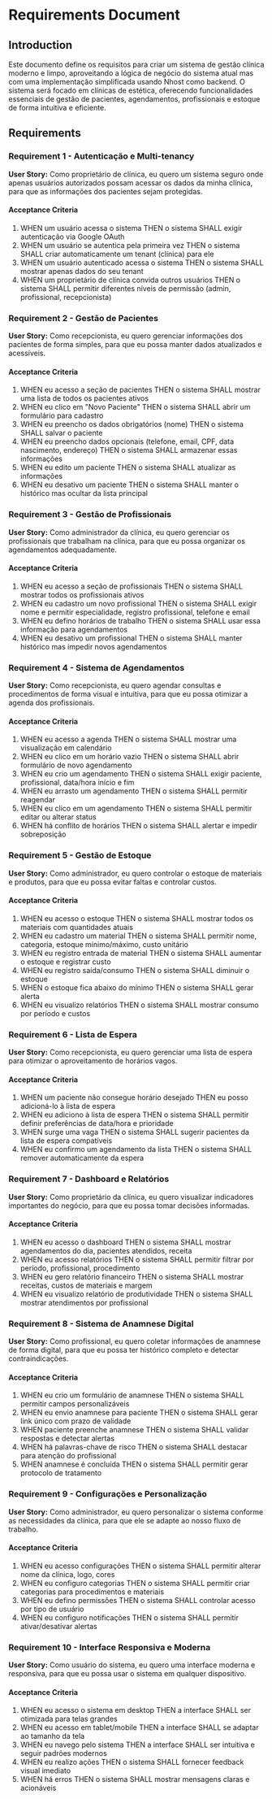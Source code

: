 # Requirements Document

## Introduction

Este documento define os requisitos para criar um sistema de gestão clínica moderno e limpo, aproveitando a lógica de negócio do sistema atual mas com uma implementação simplificada usando Nhost como backend. O sistema será focado em clínicas de estética, oferecendo funcionalidades essenciais de gestão de pacientes, agendamentos, profissionais e estoque de forma intuitiva e eficiente.

## Requirements

### Requirement 1 - Autenticação e Multi-tenancy

**User Story:** Como proprietário de clínica, eu quero um sistema seguro onde apenas usuários autorizados possam acessar os dados da minha clínica, para que as informações dos pacientes sejam protegidas.

#### Acceptance Criteria

1. WHEN um usuário acessa o sistema THEN o sistema SHALL exigir autenticação via Google OAuth
2. WHEN um usuário se autentica pela primeira vez THEN o sistema SHALL criar automaticamente um tenant (clínica) para ele
3. WHEN um usuário autenticado acessa o sistema THEN o sistema SHALL mostrar apenas dados do seu tenant
4. WHEN um proprietário de clínica convida outros usuários THEN o sistema SHALL permitir diferentes níveis de permissão (admin, profissional, recepcionista)

### Requirement 2 - Gestão de Pacientes

**User Story:** Como recepcionista, eu quero gerenciar informações dos pacientes de forma simples, para que eu possa manter dados atualizados e acessíveis.

#### Acceptance Criteria

1. WHEN eu acesso a seção de pacientes THEN o sistema SHALL mostrar uma lista de todos os pacientes ativos
2. WHEN eu clico em "Novo Paciente" THEN o sistema SHALL abrir um formulário para cadastro
3. WHEN eu preencho os dados obrigatórios (nome) THEN o sistema SHALL salvar o paciente
4. WHEN eu preencho dados opcionais (telefone, email, CPF, data nascimento, endereço) THEN o sistema SHALL armazenar essas informações
5. WHEN eu edito um paciente THEN o sistema SHALL atualizar as informações
6. WHEN eu desativo um paciente THEN o sistema SHALL manter o histórico mas ocultar da lista principal

### Requirement 3 - Gestão de Profissionais

**User Story:** Como administrador da clínica, eu quero gerenciar os profissionais que trabalham na clínica, para que eu possa organizar os agendamentos adequadamente.

#### Acceptance Criteria

1. WHEN eu acesso a seção de profissionais THEN o sistema SHALL mostrar todos os profissionais ativos
2. WHEN eu cadastro um novo profissional THEN o sistema SHALL exigir nome e permitir especialidade, registro profissional, telefone e email
3. WHEN eu defino horários de trabalho THEN o sistema SHALL usar essa informação para agendamentos
4. WHEN eu desativo um profissional THEN o sistema SHALL manter histórico mas impedir novos agendamentos

### Requirement 4 - Sistema de Agendamentos

**User Story:** Como recepcionista, eu quero agendar consultas e procedimentos de forma visual e intuitiva, para que eu possa otimizar a agenda dos profissionais.

#### Acceptance Criteria

1. WHEN eu acesso a agenda THEN o sistema SHALL mostrar uma visualização em calendário
2. WHEN eu clico em um horário vazio THEN o sistema SHALL abrir formulário de novo agendamento
3. WHEN eu crio um agendamento THEN o sistema SHALL exigir paciente, profissional, data/hora início e fim
4. WHEN eu arrasto um agendamento THEN o sistema SHALL permitir reagendar
5. WHEN eu clico em um agendamento THEN o sistema SHALL permitir editar ou alterar status
6. WHEN há conflito de horários THEN o sistema SHALL alertar e impedir sobreposição

### Requirement 5 - Gestão de Estoque

**User Story:** Como administrador, eu quero controlar o estoque de materiais e produtos, para que eu possa evitar faltas e controlar custos.

#### Acceptance Criteria

1. WHEN eu acesso o estoque THEN o sistema SHALL mostrar todos os materiais com quantidades atuais
2. WHEN eu cadastro um material THEN o sistema SHALL permitir nome, categoria, estoque mínimo/máximo, custo unitário
3. WHEN eu registro entrada de material THEN o sistema SHALL aumentar o estoque e registrar custo
4. WHEN eu registro saída/consumo THEN o sistema SHALL diminuir o estoque
5. WHEN o estoque fica abaixo do mínimo THEN o sistema SHALL gerar alerta
6. WHEN eu visualizo relatórios THEN o sistema SHALL mostrar consumo por período e custos

### Requirement 6 - Lista de Espera

**User Story:** Como recepcionista, eu quero gerenciar uma lista de espera para otimizar o aproveitamento de horários vagos.

#### Acceptance Criteria

1. WHEN um paciente não consegue horário desejado THEN eu posso adicioná-lo à lista de espera
2. WHEN eu adiciono à lista de espera THEN o sistema SHALL permitir definir preferências de data/hora e prioridade
3. WHEN surge uma vaga THEN o sistema SHALL sugerir pacientes da lista de espera compatíveis
4. WHEN eu confirmo um agendamento da lista THEN o sistema SHALL remover automaticamente da espera

### Requirement 7 - Dashboard e Relatórios

**User Story:** Como proprietário da clínica, eu quero visualizar indicadores importantes do negócio, para que eu possa tomar decisões informadas.

#### Acceptance Criteria

1. WHEN eu acesso o dashboard THEN o sistema SHALL mostrar agendamentos do dia, pacientes atendidos, receita
2. WHEN eu acesso relatórios THEN o sistema SHALL permitir filtrar por período, profissional, procedimento
3. WHEN eu gero relatório financeiro THEN o sistema SHALL mostrar receitas, custos de materiais e margem
4. WHEN eu visualizo relatório de produtividade THEN o sistema SHALL mostrar atendimentos por profissional

### Requirement 8 - Sistema de Anamnese Digital

**User Story:** Como profissional, eu quero coletar informações de anamnese de forma digital, para que eu possa ter histórico completo e detectar contraindicações.

#### Acceptance Criteria

1. WHEN eu crio um formulário de anamnese THEN o sistema SHALL permitir campos personalizáveis
2. WHEN eu envio anamnese para paciente THEN o sistema SHALL gerar link único com prazo de validade
3. WHEN paciente preenche anamnese THEN o sistema SHALL validar respostas e detectar alertas
4. WHEN há palavras-chave de risco THEN o sistema SHALL destacar para atenção do profissional
5. WHEN anamnese é concluída THEN o sistema SHALL permitir gerar protocolo de tratamento

### Requirement 9 - Configurações e Personalização

**User Story:** Como administrador, eu quero personalizar o sistema conforme as necessidades da clínica, para que ele se adapte ao nosso fluxo de trabalho.

#### Acceptance Criteria

1. WHEN eu acesso configurações THEN o sistema SHALL permitir alterar nome da clínica, logo, cores
2. WHEN eu configuro categorias THEN o sistema SHALL permitir criar categorias para procedimentos e materiais
3. WHEN eu defino permissões THEN o sistema SHALL controlar acesso por tipo de usuário
4. WHEN eu configuro notificações THEN o sistema SHALL permitir ativar/desativar alertas

### Requirement 10 - Interface Responsiva e Moderna

**User Story:** Como usuário do sistema, eu quero uma interface moderna e responsiva, para que eu possa usar o sistema em qualquer dispositivo.

#### Acceptance Criteria

1. WHEN eu acesso o sistema em desktop THEN a interface SHALL ser otimizada para telas grandes
2. WHEN eu acesso em tablet/mobile THEN a interface SHALL se adaptar ao tamanho da tela
3. WHEN eu navego pelo sistema THEN a interface SHALL ser intuitiva e seguir padrões modernos
4. WHEN eu realizo ações THEN o sistema SHALL fornecer feedback visual imediato
5. WHEN há erros THEN o sistema SHALL mostrar mensagens claras e acionáveis